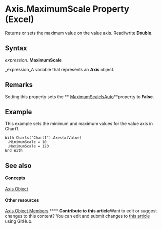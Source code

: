 
# Axis.MaximumScale Property (Excel)

Returns or sets the maximum value on the value axis. Read/write  **Double**.


## Syntax

 _expression_. **MaximumScale**

 _expression_A variable that represents an  **Axis** object.


## Remarks

Setting this property sets the  ** [MaximumScaleIsAuto](c0e0f4b6-5d1c-5acb-2e7a-8722e10cd2bc.md)**property to  **False**.


## Example

This example sets the minimum and maximum values for the value axis in Chart1.


```
With Charts("Chart1").Axes(xlValue) 
 .MinimumScale = 10 
 .MaximumScale = 120 
End With
```


## See also


#### Concepts


 [Axis Object](7e08c61b-90f4-8d91-0ee2-84283d10b324.md)
#### Other resources


 [Axis Object Members](2b60f79e-339d-a6cf-7ec6-a915b550c634.md)
****   **Contribute to this article**Want to edit or suggest changes to this content? You can edit and submit changes to  [this article](https://github.com/jhershey00/VBA_Excel_Test/OpenXMLCon/articles/384e52b5-561e-aa07-910c-67ee0fb07ba0.md) using GitHub.

